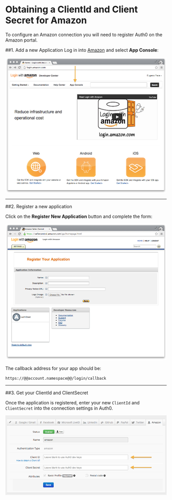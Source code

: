 # Obtaining a ClientId and Client Secret for Amazon

To configure an Amazon connection you will need to register Auth0 on the Amazon portal.

##1. Add a new Application
Log in into [Amazon](http://login.amazon.com) and select __App Console__:

![](../media/articles/amazon-clientid/amazon-login-1.png)

---

##2. Register a new application

Click on the __Register New Application__ button and complete the form:

![](../media/articles/amazon-clientid/amazon-register-app.png)

The callback address for your app should be:

	https://@@account.namespace@@/login/callback

---

##3. Get your ClientId and ClientSecret

Once the application is registered, enter your new `ClientId` and `ClientSecret` into the connection settings in Auth0.

![](../media/articles/amazon-clientid/amazon-add-connection.png)


